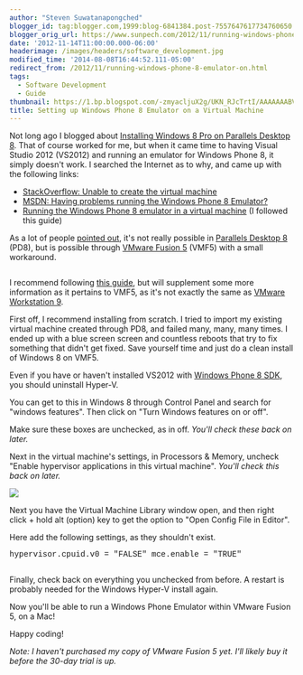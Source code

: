 ```yaml
---
author: "Steven Suwatanapongched"
blogger_id: tag:blogger.com,1999:blog-6841384.post-7557647617734760650
blogger_orig_url: https://www.sunpech.com/2012/11/running-windows-phone-8-emulator-on.html
date: '2012-11-14T11:00:00.000-06:00'
headerimage: /images/headers/software_development.jpg
modified_time: '2014-08-08T16:44:52.111-05:00'
redirect_from: /2012/11/running-windows-phone-8-emulator-on.html
tags:
  - Software Development
  - Guide
thumbnail: https://1.bp.blogspot.com/-zmyacljuX2g/UKN_RJcTrtI/AAAAAAABVvU/68s9SzlJNw0/s800/VMF5_WinPhone8.jpg
title: Setting up Windows Phone 8 Emulator on a Virtual Machine
---
```



Not long ago I blogged about <a href="/2012/11/installing-windows-8-pro-on-parallels-8">Installing Windows 8 Pro on Parallels Desktop 8</a>. That of course worked for me, but when it came time to having Visual Studio 2012 (VS2012) and running an emulator for Windows Phone 8, it simply doesn't work. I searched the Internet as to why, and came up with the following links:

<ul>
  <li><a href="https://stackoverflow.com/questions/13148828/unable-to-create-the-virtual-machine">StackOverflow: Unable to create the virtual machine</a></li>
  <li><a href="https://social.msdn.microsoft.com/Forums/en-US/wpdevelop/thread/860f4203-e3f7-410e-8bf5-2999224df312">MSDN: Having problems running the Windows Phone 8 Emulator?</a></li>
  <li><a href="https://blog.catenalogic.com/post/2012/10/31/Running-the-Windows-Phone-8-emulator-in-a-virtual-machine.aspx">Running the Windows Phone 8 emulator in a virtual machine</a> (I followed this guide)</li>
</ul>

As a lot of people <a href="https://forum.parallels.com/showthread.php?p=646448#post646448">pointed out</a>, it's not really possible in <a href="https://www.parallels.com/products/desktop/">Parallels Desktop 8</a> (PD8), but is possible through <a href="https://www.vmware.com/products/fusion/overview.html">VMware Fusion 5</a> (VMF5) with a small workaround.

<img   border="0" src="https://1.bp.blogspot.com/-zmyacljuX2g/UKN_RJcTrtI/AAAAAAABVvU/68s9SzlJNw0/s800/VMF5_WinPhone8.jpg" alt="" />

I recommend following <a href="https://blog.catenalogic.com/post/2012/10/31/Running-the-Windows-Phone-8-emulator-in-a-virtual-machine.aspx">this guide</a>, but will supplement some more information as it pertains to VMF5, as it's not exactly the same as <a href="https://www.vmware.com/products/workstation/overview.html">VMware Workstation 9</a>.

First off, I recommend installing from scratch. I tried to import my existing virtual machine created through PD8, and failed many, many, many times. I ended up with a blue screen screen and countless reboots that try to fix something that didn't get fixed. Save yourself time and just do a clean install of Windows 8 on VMF5.

Even if you have or haven't installed VS2012 with <a href="https://dev.windowsphone.com/en-us/downloadsdk">Windows Phone 8 SDK</a>, you should uninstall Hyper-V.

You can get to this in Windows 8 through Control Panel and search for "windows features". Then click on "Turn Windows features on or off".
<img   border="0" src="https://1.bp.blogspot.com/-C7zU-pHW7Jw/UKN37F-5vDI/AAAAAAABVuw/nzMZOJBcOdo/s800/WindowsFeaturesOnOff.jpg" alt="" />

Make sure these boxes are unchecked, as in off. <i>You'll check these back on later.</i>
<img   border="0" src="https://3.bp.blogspot.com/-XR-8QkUXTbc/UKN36ddCFpI/AAAAAAABVuo/9tFQJ48tGHI/s800/WindowsFeatureHyperV.jpg" alt="" />

Next in the virtual machine's settings, in Processors &amp; Memory, uncheck "Enable hypervisor applications in this virtual machine". <i>You'll check this back on later.</i>
<img   border="0" src="https://1.bp.blogspot.com/-sCtRF5kTCfY/UKN5_Jt_bbI/AAAAAAABVvI/i90-4JqzU30/s800/VMF5_Settings_ProcMemory.jpg" alt="" />

<img   border="0" src="https://1.bp.blogspot.com/-cyYSt7ZXA5U/UKN35aaDeNI/AAAAAAABVuY/o4hbXsnSDvc/s800/Enable_HypervisorApps.jpeg" />

Next you have the Virtual Machine Library window open, and then right click + hold alt (option) key to get the option to "Open Config File in Editor".
<img   border="0" src="https://3.bp.blogspot.com/-pQzTbbDdYys/UKN3592LDpI/AAAAAAABVug/YITcCVyxs_w/s800/VirtualMachineLibrary_screenshot.jpg" alt="" />

Here add the following settings, as they shouldn't exist.

<span style="font-family: Courier New, Courier, monospace;">hypervisor.cpuid.v0 = "FALSE" </span>
<span style="font-family: Courier New, Courier, monospace;">mce.enable = "TRUE"</span>

<img   border="0" src="https://4.bp.blogspot.com/-AHePf3IN7os/UKN45Tx3lZI/AAAAAAABVvA/ywwBSwzJpYk/s800/EditVMXFile.jpg" alt="" />

Finally, check back on everything you unchecked from before. A restart is probably needed for the Windows Hyper-V install again.

Now you'll be able to run a Windows Phone Emulator within VMware Fusion 5, on a Mac!
<img   border="0" src="https://1.bp.blogspot.com/-gieJA_9CfPE/UKN38Cjws5I/AAAAAAABVu4/TIrgwj5uh3c/s800/WindowsPhoneEmulator.jpg" alt="" />

Happy coding!

<i>Note: I haven't purchased my copy of VMware Fusion 5 yet. I'll likely buy it before the 30-day trial is up.</i>